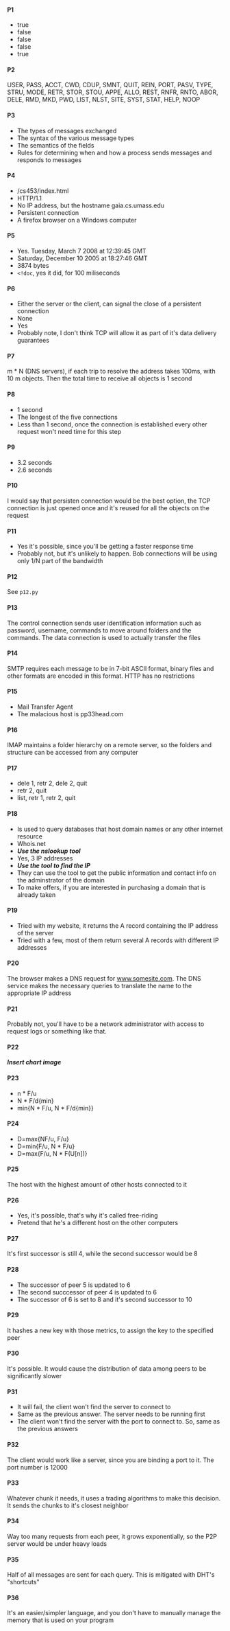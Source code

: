 #### P1
- true
- false
- false
- false
- true

#### P2
USER, PASS, ACCT, CWD, CDUP, SMNT, QUIT, REIN, PORT, PASV, TYPE, STRU, MODE, RETR, STOR, STOU, APPE, ALLO, REST, RNFR, RNTO, ABOR, DELE, RMD, MKD, PWD, LIST, NLST, SITE, SYST, STAT, HELP, NOOP

#### P3
- The types of messages exchanged
- The syntax of the various message types
- The semantics of the fields
- Rules for determining when and how a process sends messages and responds to messages

#### P4
- /cs453/index.html
- HTTP/1.1
- No IP address, but the hostname gaia.cs.umass.edu
- Persistent connection
- A firefox browser on a Windows computer

#### P5
- Yes. Tuesday, March 7 2008 at 12:39:45 GMT
- Saturday, December 10 2005 at 18:27:46 GMT
- 3874 bytes
- `<!doc`, yes it did, for 100 miliseconds

#### P6
- Either the server or the client, can signal the close of a persistent connection
- None
- Yes
- Probably note, I don't think TCP will allow it as part of it's data delivery guarantees

#### P7
m * N (DNS servers), if each trip to resolve the address takes 100ms, with 10 m objects. Then the total time to receive all objects is 1 second

#### P8
- 1 second
- The longest of the five connections
- Less than 1 second, once the connection is established every other request won't need time for this step

#### P9
- 3.2 seconds
- 2.6 seconds

#### P10
I would say that persisten connection would be the best option, the TCP connection is just opened once and it's reused for all the objects on the request

#### P11
- Yes it's possible, since you'll be getting a faster response time
- Probably not, but it's unlikely to happen. Bob connections will be using only 1/N part of the bandwidth

#### P12
See `p12.py`

#### P13
The control connection sends user identification information such as password, username, commands to move around folders and the commands. The data connection is used to actually transfer the files

#### P14
SMTP requires each message to be in 7-bit ASCII format, binary files and other formats are encoded in this format. HTTP has no restrictions

#### P15
- Mail Transfer Agent
- The malacious host is pp33head.com

#### P16
IMAP maintains a folder hierarchy on a remote server, so the folders and structure can be accessed from any computer

#### P17
- dele 1, retr 2, dele 2, quit
- retr 2, quit
- list, retr 1, retr 2, quit

#### P18
- Is used to query databases that host domain names or any other internet resource
- Whois.net
- ***Use the nslookup tool***
- Yes, 3 IP addresses
- ***Use the tool to find the IP***
- They can use the tool to get the public information and contact info on the adminstrator of the domain
- To make offers, if you are interested in purchasing a domain that is already taken

#### P19
- Tried with my website, it returns the A record containing the IP address of the server
- Tried with a few, most of them return several A records with different IP addresses

#### P20
The browser makes a DNS request for www.somesite.com. The DNS service makes the necessary queries to translate the name to the appropriate IP address

#### P21
Probably not, you'll have to be a network administrator with access to request logs or something like that.

#### P22
***Insert chart image***

#### P23
- n * F/u
- N * F/d{min}
- min{N * F/u, N * F/d{min}}

#### P24
- D=max{NF/u, F/u}
- D=min{F/u, N * F/u}
- D=max{F/u, N * F(U[n])}

#### P25
The host with the highest amount of other hosts connected to it

#### P26
- Yes, it's possible, that's why it's called free-riding
- Pretend that he's a different host on the other computers

#### P27
It's first successor is still 4, while the second successor would be 8

#### P28
- The successor of peer 5 is updated to 6
- The second succcessor of peer 4 is updated to 6
- The successor of 6 is set to 8 and it's second successor to 10

#### P29
It hashes a new key with those metrics, to assign the key to the specified peer

#### P30
It's possible. It would cause the distribution of data among peers to be significantly slower

#### P31
- It will fail, the client won't find the server to connect to
- Same as the previous answer. The server needs to be running first
- The client won't find the server with the port to connect to. So, same as the previous answers

#### P32
The client would work like a server, since you are binding a port to it. The port number is 12000

#### P33
Whatever chunk it needs, it uses a trading algorithms to make this decision. It sends the chunks to it's closest neighbor

#### P34
Way too many requests from each peer, it grows exponentially, so the P2P server would be under heavy loads

#### P35
Half of all messages are sent for each query. This is mitigated with DHT's "shortcuts"

#### P36
It's an easier/simpler language, and you don't have to manually manage the memory that is used on your program
